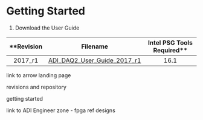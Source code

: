 # Getting Started

1. Download the User Guide

| **Revision | Filename | Intel PSG Tools Required** |
| :---: | :---: |	:---: |
| 2017_r1  | [ADI_DAQ2_User_Guide_2017_r1](https://github.com/arrow-socfpga/arrow-high-speed-development-kit/blob/master/ADI_DAQ2_User_Guide_2017_r1.pdf) | 16.1 |
link to arrow landing page

revisions and repository

getting started

link to ADI Engineer zone - fpga ref designs
